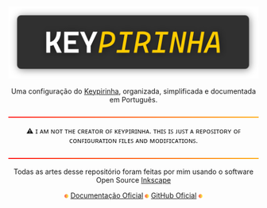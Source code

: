 <div align="center">
    <img src="assets/images/keypirinha.png">
    <p> Uma configuração do <a href="https://keypirinha.com">Keypirinha</a>, organizada, simplificada e documentada em Português.</p>
</div>

![](assets/images/warnLine.png)

<div align="center">

⚠️ ɪ ᴀᴍ ɴᴏᴛ ᴛʜᴇ ᴄʀᴇᴀᴛᴏʀ ᴏꜰ ᴋᴇʏᴘɪʀɪɴʜᴀ. ᴛʜɪꜱ ɪꜱ ᴊᴜꜱᴛ ᴀ ʀᴇᴘᴏꜱɪᴛᴏʀʏ ᴏꜰ ᴄᴏɴꜰɪɢᴜʀᴀᴛɪᴏɴ ꜰɪʟᴇꜱ ᴀɴᴅ ᴍᴏᴅɪꜰɪᴄᴀᴛɪᴏɴꜱ.

</div>

![](assets/images/warnLine.png)
<p align="center">
Todas as artes desse repositório foram feitas por mim usando o software Open Source <a href="https://github.com/inkscape/inkscape">Inkscape</a>
</p>
<p align="center">
    <img width="8"src="assets/images/separatorCircle.png">
    <a href=https://keypirinha.com>Documentação Oficial</a>
    <img width="8"src="assets/images/separatorCircle.png">
    <a href="https://github.com/Keypirinha/Keypirinha">GitHub Oficial</a>
    <img width="8"src="assets/images/separatorCircle.png">
</p>

